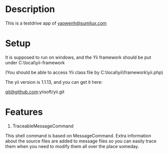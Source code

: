 # Description
This is a testdrive app of yaowenh@sumilux.com

# Setup
It is supposed to run on windows, and the Yii framework should be put under
C:\local\yii-framework

(You should be able to access Yii class file by C:\local\yii\framework\yii.php)

The yii version is 1.1.13, and you can get it here:

git@github.com:yiisoft/yii.git

# Features
1. TraceableMessageCommand

This shell command is based on MessageCommand. Extra information about the source
files are added to message files so you can easily trace them when you need to modify
them all over the place someday.